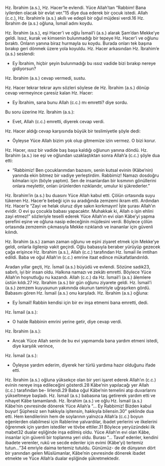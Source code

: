 [//]: # (#  **Hz. İsmail &#40;a.s.&#41;**)

Hz. İbrahim (a.s.), Hz. Hacer’le evlendi. Yüce Allah’tan “Rabbim! Bana iyilerden olacak bir evlat ver.”15 diye dua ederek bir çocuk istedi. Allah (c.c.), Hz. İbrahim’e (a.s.) akıllı ve edepli bir oğul müjdesi verdi.16 Hz. İbrahim de (a.s.) oğluna, İsmail adını
koydu.

Hz. İbrahim (a.s.), eşi Hacer’i ve oğlu İsmail’i (a.s.) alarak Şam’dan Mekke’ye geldi. Issız, kurak ve kimsenin bulunmadığı bir tepeye Hz. Hacer’i ve oğlunu bıraktı. Onların yanına biraz hurmayla su koydu. Burada onları tek başına bırakıp geri dönmek üzere yola koyuldu. Hz. Hacer arkasından Hz. İbrahim’e (a.s.) seslendi:

- Ey İbrahim, hiçbir şeyin bulunmadığı bu ıssız vadide bizi bırakıp nereye gidiyorsun?

Hz. İbrahim (a.s.) cevap vermedi, sustu.

Hz. Hacer tekrar tekrar aynı sözleri söylese de Hz. İbrahim (a.s.) dönüp cevap vermeyince çaresiz kalan Hz. Hacer:

- Ey İbrahim, sana bunu Allah (c.c.) mı emretti? diye sordu.

Bu soru üzerine Hz. İbrahim (a.s.):

- Evet, Allah (c.c.) emretti, diyerek cevap verdi.

Hz. Hacer aldığı cevap karşısında büyük bir teslimiyetle şöyle dedi:

- Öyleyse Yüce Allah bizim yok olup gitmemize izin vermez. O bizi korur.

Hz. Hacer, ıssız bir vadide baş başa kaldığı oğlunun yanına döndü. Hz. İbrahim (a.s.) ise eşi ve oğlundan uzaklaştıktan sonra Allah’a (c.c.) şöyle dua etti:

- “Rabbimiz! Ben çocuklarımdan bazısını, senin kutsal evinin (Kâbe’nin) yanında ekin bitmez bir vadiye yerleştirdim. Rabbimiz! Namazı dosdoğru kılmaları için (böyle yaptım). Sen de insanlardan bir kısmının gönüllerini onlara meylettir, onları ürünlerden rızıklandır, umulur ki şükrederler.”

Hz. İbrahim’in (a.s.) bu duasını Yüce Allah kabul etti. Çölün ortasında suyu tükenen Hz. Hacer’e bebeği için su aradığında zemzemi ikram etti. Ardından Hz. Hacer’e “Zayi ve helak oluruz diye sakın korkmayın! İşte şurası Allah’ın evidir. O evi şu çocukla babası  yapacaktır. Muhakkak ki, Allah o işin ehlini zayi etmez!” sözleriyle teselli ederek Yüce Allah’ın evi olan Kâbe’yi yapma şerefini eşine ve oğluna nasip edeceğinin müjdesini verdi. Böylece çölün ortasında zemzemin çıkmasıyla Mekke rızıklandı ve inananlar için güvenli kılındı.

Hz. İbrahim (a.s.) zaman zaman oğlunu ve eşini ziyaret etmek için Mekke’ye geldi, onlarla ilgilenip vakit geçirdi. Oğlu babasıyla beraber yürüyüp gezecek çağa erişince Hz. İbrahim (a.s.), Allah (c.c.) tarafından Hz. İsmail ile imtihan edildi. Baba ve oğul Allah'ın (c.c.) emrine itaat edince mükafatlandırıldı.

Aradan yıllar geçti, Hz. İsmail (a.s.) büyüdü ve evlendi. Sözüne sadık23, sabırlı, iyi bir insan oldu. Halkına namazı ve zekâtı emretti. Böylece Yüce Allah’ın hoşnutluğu nu kazandı. Allah (c.c.) da Hz. İsmail’i (a.s.) âlemlere üstün kıldı.27 Hz. İbrahim (a.s.) bir gün oğlunu ziyarete geldi. Hz. İsmail’i (a.s.) zemzem kuyusunun yakınında okunun tamiriyle uğraşırken gördü. Babasını gören Hz. İsmail (a.s.) onu karşıladı. Hz. İbrahim (a.s.) oğluna:

- Ey İsmail! Rabbin kendisi için bir ev inşa etmemi bana emretti, dedi.

Hz. İsmail (a.s.):

- O halde Rabbinin emrini yerine getir, diye cevap verdi.

Hz. İbrahim (a.s.):

- Ancak Yüce Allah senin de bu evi yapmamda bana yardım etmeni istedi, diye karşılık verince,

Hz. İsmail (a.s.):

- Öyleyse yardım ederim, diyerek her türlü yardıma hazır olduğunu ifade etti.

Hz. İbrahim (a.s.) oğluna yüksekçe olan bir yeri işaret ederek Allah’ın (c.c.) evinin nereye inşa edileceğini gösterdi.28 Kâbe’nin yapılacağı yer Allah (c.c.) tarafından be- lirlendi.29 Baba oğul Kâbe’nin temelini atıp duvarlarını yükseltmeye başladı. Hz. İsmail (a.s.) babasına taş getirerek yardım etti ve nihayet Kâbe tamamlandı. Hz. İbrahim (a.s.) ve oğlu Hz. İsmail (a.s.) Kâbe’nin çevresinde dönerek Yüce Allah’a “... Ey Rabbimiz! Bizden kabul buyur! Şüphesiz sen hakkıyla işitensin, hakkıyla bilensin.30” şeklinde dua etti. Hem kendilerinin hem de soylarının yalnızca Allah’a (c.c.) boyun eğenlerden olabilmesi için Rablerine yalvardılar, ibadet yerlerini ve ilkelerini öğrenmek için yardım istediler ve tövbe ettiler.31 Böylece yeryüzündeki ilk mabet32 dualar eşliğinde inşa edilmiş oldu. Yüce Allah’ın evi olan Kâbe, insanlar için güvenli bir toplanma yeri oldu. Burası “... Tavaf edenler, kendini ibadete verenler, rukû ve secde edenler
için evimi (Kâbe’yi) tertemiz tutun...”34 emriyle daima tertemiz tutuldu. Günümüz- de de dünyanın dört bir yanından gelen Müslümanlar, Kâbe’nin çevresinde dönerek ibadet etmekte ve Yüce Allah’a dualar eşliğinde şükretmektedir.



